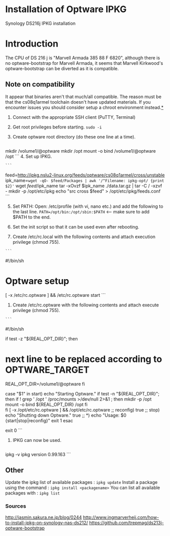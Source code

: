 # Installation of Optware IPKG
Synology DS216j IPKG installation

# Introduction
The CPU of DS 216 j is "Marvell Armada 385 88 F 6820", although there is no optware-bootstrap for Marvell Armada, it seems that Marvell Kirkwood's optware-bootstrap can be diverted as it is compatible.

## Note on compatibility
It appear that binaries aren't that much/all compatible. The reason must be that the cs08q1armel toolchain doesn't have updated materials. If you encounter issues you should consider setup a chroot environment instead.[*](https://github.com/trepmag/ds213j-optware-bootstrap)

1. Connect with the appropriate SSH client (PuTTY, Terminal)
2. Get root privileges before starting.
`sudo -i`
3. Create optware root directory (do these one line at a time).

    ```
mkdir /volume1/@optware
mkdir /opt
mount -o bind /volume1/@optware /opt
    ```
4. Set up IPKG.

    ```
feed=http://ipkg.nslu2-linux.org/feeds/optware/cs08q1armel/cross/unstable
ipk_name=`wget -qO- $feed/Packages | awk '/^Filename: ipkg-opt/ {print $2}'`
wget $feed/$ipk_name
tar -xOvzf $ipk_name ./data.tar.gz | tar -C / -xzvf -
mkdir -p /opt/etc/ipkg
echo "src cross $feed" > /opt/etc/ipkg/feeds.conf
    ```

5. Set PATH: Open: /etc/profile (with vi, nano etc.) and add the following to the last line.
`PATH=/opt/bin:/opt/sbin:$PATH` <-- make sure to add $PATH to the end.

6. Set the init script so that it can be used even after rebooting.

  1. Create /etc/rc.local with the following contents and attach execution privilege (chmod 755).

    ```
#!/bin/sh

# Optware setup
[ -x /etc/rc.optware ] && /etc/rc.optware start
    ```

  1. Create /etc/rc.optware with the following contents and attach execute privilege (chmod 755).

    ```
#!/bin/sh

if test -z "${REAL_OPT_DIR}"; then
# next line to be replaced according to OPTWARE_TARGET
REAL_OPT_DIR=/volume1/@optware
fi

case "$1" in
    start)
        echo "Starting Optware."
        if test -n "${REAL_OPT_DIR}"; then
            if ! grep ' /opt ' /proc/mounts >/dev/null 2>&1 ; then
                mkdir -p /opt
                mount -o bind ${REAL_OPT_DIR} /opt
            fi  
        fi
    [ -x /opt/etc/rc.optware ] && /opt/etc/rc.optware
    ;;
    reconfig)
    true
    ;;
    stop)
        echo "Shutting down Optware."
    true
    ;;
    *)
        echo "Usage: $0 {start|stop|reconfig}"
        exit 1
esac

exit 0
    ```

1. IPKG can now be used.

    ```
ipkg -v
ipkg version 0.99.163
    ```

## Other
Update the ipkg list of available packages : `ipkg update`
Install a package using the command : `ipkg install <packagename>`
You can list all available packages with : `ipkg list`

### Sources
http://jasmin.sakura.ne.jp/blog/0244
http://www.ingmarverheij.com/how-to-install-ipkg-on-synology-nas-ds212/
https://github.com/trepmag/ds213j-optware-bootstrap
